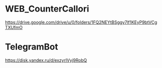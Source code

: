 # WEB_CounterCallori
https://drive.google.com/drive/u/0/folders/1FQ2NEYtBSggy7lf1KEyP9btVCgTXUfmO
# TelegramBot
https://disk.yandex.ru/d/exzyrIVyj9RobQ
